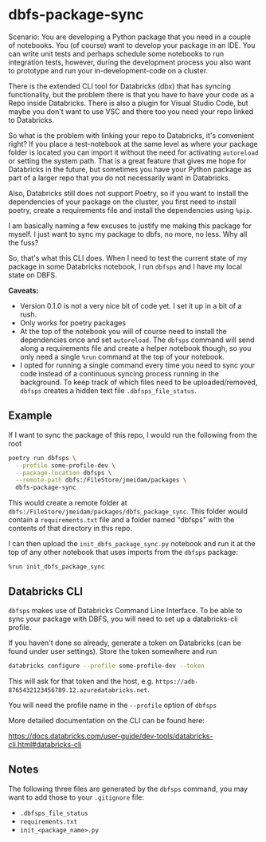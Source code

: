 # dbfs-package-sync

Scenario: You are developing a Python package that you need in a couple of notebooks. 
You (of course) want to develop your package in an IDE. 
You can write unit tests and perhaps schedule some notebooks to run integration tests, 
however, during the development process you also want to prototype and run your in-development-code on a cluster.

There is the extended CLI tool for Databricks (dbx) that has syncing functionality, but the problem there is that
you have to have your code as a Repo inside Databricks. There is also a plugin for Visual Studio Code, 
but maybe you don't want to use VSC and there too you need your repo linked to Databricks.

So what is the problem with linking your repo to Databricks, it's convenient right? If you place a test-notebook
at the same level as where your package folder is located you can import it without the need for activating
`autoreload` or setting the system path.
That is a great feature that gives me hope for Databricks in the future, but
sometimes you have your Python package as part of a larger repo that you do not necessarily 
want in Databricks. 

Also, Databricks still does not support Poetry, so if you want to install the dependencies of your package on the
cluster, you first need to install poetry, create a requirements file and install the dependencies using `%pip`.

I am basically naming a few excuses to justify me making this package for myself. I just want to sync my package
to dbfs, no more, no less. Why all the fuss?

So, that's what this CLI does. When I need to test the current state of my package in some Databricks notebook,
I run `dbfsps` and I have my local state on DBFS.

**Caveats:**

- Version 0.1.0 is not a very nice bit of code yet. I set it up in a bit of a rush.
- Only works for poetry packages
- At the top of the notebook you will of course need to install the dependencies once and set `autoreload`.
The `dbfsps` command will send along a requirements file and create a helper notebook though, so you only need a single `%run`
command at the top of your notebook.
- I opted for running a single command every time you need to sync your code instead of a continuous syncing process
running in the background. To keep track of which files need to be uploaded/removed, `dbfsps` creates a hidden 
text file `.dbfsps_file_status`. 


## Example

If I want to sync the package of this repo, I would run the following from the root
```bash
poetry run dbfsps \
  --profile some-profile-dev \
  --package-location dbfsps \
  --remote-path dbfs:/FileStore/jmeidam/packages \
  dbfs-package-sync
```

This would create a remote folder at `dbfs:/FileStore/jmeidam/packages/dbfs_package_sync`. This folder would contain
a `requirements.txt` file and a folder named "dbfsps" with the contents of that directory in this repo.

I can then upload the `init_dbfs_package_sync.py` notebook and run it at the top of any other notebook that uses
imports from the `dbfsps` package:

```
%run init_dbfs_package_sync
```


## Databricks CLI

`dbfsps` makes use of Databricks Command Line Interface. To be able to sync your package with DBFS, you will need to
set up a databricks-cli profile.

If you haven't done so already, generate a token on Databricks (can be found under user settings).
Store the token somewhere and run

```bash
databricks configure --profile some-profile-dev --token
```

This will ask for that token and the host, e.g. `https://adb-8765432123456789.12.azuredatabricks.net`.

You will need the profile name in the `--profile` option of `dbfsps`

More detailed documentation on the CLI can be found here:

https://docs.databricks.com/user-guide/dev-tools/databricks-cli.html#databricks-cli


## Notes

The following three files are generated by the `dbfsps` command, you may want to add those to your `.gitignore` file:

- `.dbfsps_file_status`
- `requirements.txt`
- `init_<package_name>.py`

